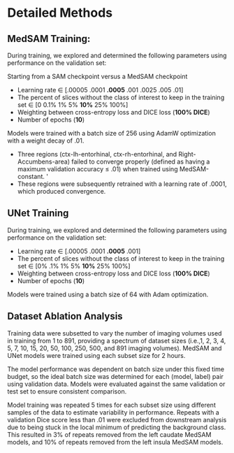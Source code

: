 # Detailed Methods

## MedSAM Training:

During training, we explored and determined the following parameters using performance on the validation set:

Starting from a SAM checkpoint versus a MedSAM checkpoint
- Learning rate ∈ [.00005 .0001 **.0005** .001 .0025 .005 .01] 
- The percent of slices without the class of interest to keep in the training set ∈ [0 0.1% 1% 5% **10%** 25% 100%]
- Weighting between cross-entropy loss and DICE loss (**100% DICE**)
- Number of epochs (**10**)

Models were trained with a batch size of 256 using AdamW optimization with a weight decay of .01. 
- Three regions (ctx-lh-entorhinal, ctx-rh-entorhinal, and Right-Accumbens-area) failed to converge properly (defined as having a maximum validation accuracy ≤ .01) when trained using MedSAM-constant. '
- These regions were subsequently retrained with a learning rate of .0001, which produced convergence.

## UNet Training

During training, we explored and determined the following parameters using performance on the validation set:

- Learning rate ∈ [.00005 .0001 **.0005** .001]
- The percent of slices without the class of interest to keep in the training set ∈ [0% .1% 1% 5% **10%** 25% 100%]
- Weighting between cross-entropy loss and DICE loss (**100% DICE**)
- Number of epochs (**10**)

Models were trained using a batch size of 64 with Adam optimization. 

## Dataset Ablation Analysis

Training data were subsetted to vary the number of imaging volumes used in training from 1 to 891, providing a spectrum of dataset sizes (i.e.,1, 2, 3, 4, 5, 7, 10, 15, 20, 50, 100, 250, 500, and 891 imaging volumes). MedSAM and UNet models were trained using each subset size for 2 hours. 

The model performance was dependent on batch size under this fixed time budget, so the ideal batch size was determined for each (model, label) pair using validation data. Models were evaluated against the same validation or test set to ensure consistent comparison. 

Model training was repeated 5 times for each subset size using different samples of the data to estimate variability in performance. Repeats with a validation Dice score less than .01 were excluded from downstream analysis due to being stuck in the local minimum of predicting the background class. This resulted in 3% of repeats removed from the left caudate MedSAM models, and 10% of repeats removed from the left insula MedSAM models.

